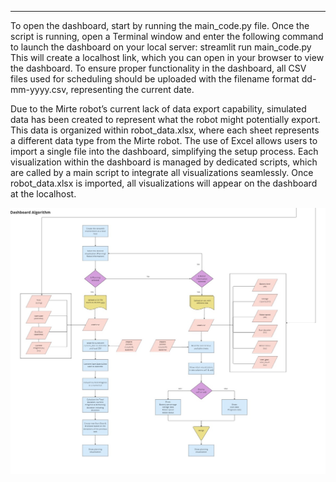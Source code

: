 ---
To open the dashboard, start by running the main_code.py file. Once the script is running, open a Terminal window and enter the following command to launch the dashboard on your local server: streamlit run main_code.py This will create a localhost link, which you can open in your browser to view the dashboard. To ensure proper functionality in the dashboard, all CSV files used for scheduling should be uploaded with the filename format dd-mm-yyyy.csv, representing the current date.

Due to the Mirte robot’s current lack of data export capability, simulated data has been created to represent what the robot might potentially export. This data is organized within robot_data.xlsx, where each sheet represents a different data type from the Mirte robot. The use of Excel allows users to import a single file into the dashboard, simplifying the setup process. Each visualization within the dashboard is managed by dedicated scripts, which are called by a main script to integrate all visualizations seamlessly. Once robot_data.xlsx is imported, all visualizations will appear on the dashboard at the localhost.

![Dashboard](img/Dashboard_workflow.jpg)
